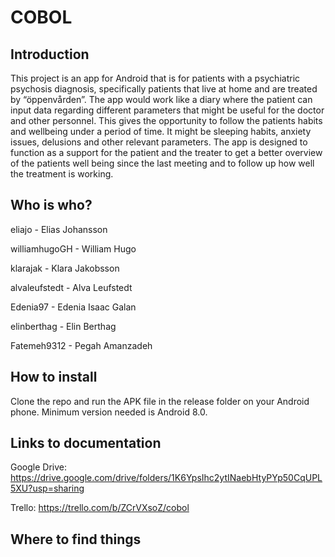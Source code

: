 # COBOL
## Introduction
This project is an app for Android that is for patients with a psychiatric psychosis diagnosis, specifically patients that live at home and are treated by “öppenvården”. The app would work like a diary where the patient can input data regarding different parameters that might be useful for the doctor and other personnel. This gives the opportunity to follow the patients habits and wellbeing under a period of  time. It might be sleeping habits, anxiety issues, delusions and other relevant parameters. The app is designed to function as a support for the patient and the treater to get a better overview of the patients well being since the last meeting and to follow up how well the treatment is working. 
## Who is who?

eliajo - Elias Johansson  

williamhugoGH - William Hugo

klarajak - Klara Jakobsson

alvaleufstedt - Alva Leufstedt

Edenia97 - Edenia Isaac Galan

elinberthag - Elin Berthag

Fatemeh9312 - Pegah Amanzadeh

## How to install
Clone the repo and run the APK file in the release folder on your Android phone. Minimum version needed is Android 8.0.

## Links to documentation
Google Drive: https://drive.google.com/drive/folders/1K6YpsIhc2ytINaebHtyPYp50CqUPL5XU?usp=sharing

Trello: https://trello.com/b/ZCrVXsoZ/cobol

## Where to find things
